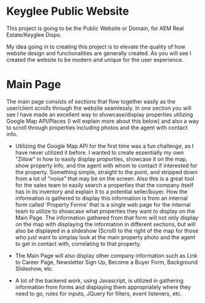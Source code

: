 # Keyglee Public Website
 
This project is going to be the Public Website or Domain, for AEM Real Estate/Keyglee Dispo.

My idea going in to creating this project is to elevate the quality of how website design and functionalities are generally created. As you will see I created the website to be modern and unique for the user experience. 

# Main Page

The main page consists of sections that flow together easily as the user/client scrolls through the website seamlessly. In one section you will see I have made an excellent way to showcase/display properties utilizing Google Map API/Places (I will explain more about this below) and also a way to scroll through properties including photos and the agent with contact info.

  - Utilizing the Google Map API for the first time was a fun challenge, as I have never utilized it before. I wanted to create essentially my own "Zillow" in how to easily display proporties, showcase it on the map, show property info, and the agent with whom to contact if interested for the property. Something simple, straight to the point, and stripped down from a lot of "noise" that may be on the screen. Also this is a great tool for the sales team to easily search a properties that the company itself has in its inventory and explain it to a potential seller/buyer. How the information is gathered to display this information is from an internal form called 'Property Forms' that is a single web page for the internal team to utilize to showcase what properties they want to display on the Main Page. The information gathered from that form will not only display on the map with displaying the information in different sections, but will also be displayed in a slideshow (Scroll) to the right of the map for those who just want to simplay look at the main property photo and the agent to get in contact with, correlating to that property.

  - The Main Page will also display other company information such as Link to Career Page, Newsletter Sign Up, Become a Buyer Form, Background Slideshow, etc. 

  - A lot of the backend work, using Javascript, is utilized in gathering information from forms and displaying them appropriately where they need to go, rules for inputs, JQuery for filters, event listeners, etc.
